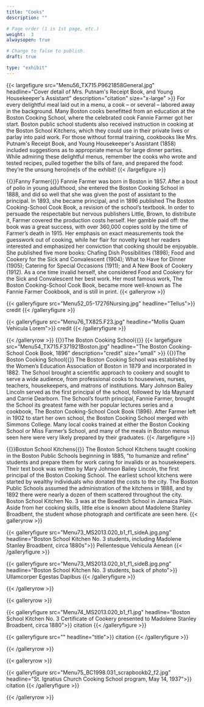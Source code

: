 ```yaml
---
title: "Cooks"
description: ""

# Page order (1 is 1st page, etc.)
weight:  3
alwaysopen: true

# Change to false to publish.
draft: true

type: "exhibit"
---
```


{{< largefigure src="Menu56_TX715.P9621858General.jpg"
                headline="Cover detail of Mrs. Putnam's Receipt Book, and Young Housekeeper's Assistant"
                description="citation"
                size="x-large" >}}
For every delightful meal laid out in a menu, a cook – or several – labored away in the background. Many Boston cooks benefitted from an education at the Boston Cooking School, where the celebrated cook Fannie Farmer got her start. Boston public school students also received instruction in cooking at the Boston School Kitchens, which they could use in their private lives or parlay into paid work. For those without formal training, cookbooks like Mrs. Putnam's Receipt Book, and Young Housekeeper's Assistant (1858) included suggestions as to appropriate menus for large dinner parties.  While admiring these delightful menus, remember the cooks who wrote and tested recipes, pulled together the bills of fare, and prepared the food: they’re the unsung hero(ine)s of the exhibit!
{{< /largefigure >}}

{{<heading>}}Fanny Farmer{{</heading>}}
Fannie Farmer was born in Boston in 1857. After a bout of polio in young adulthood, she entered the Boston Cooking School in 1888, and did so well that she was given the post of assistant to the principal. In 1893, she became principal, and in 1896 published The Boston Cooking-School Cook Book, a revision of the school’s textbook. In order to persuade the respectable but nervous publishers Little, Brown, to distribute it, Farmer covered the production costs herself. Her gamble paid off: the book was a great success, with over 360,000 copies sold by the time of Farmer’s death in 1915. Her emphasis on exact measurements took the guesswork out of cooking, while her flair for novelty kept her readers interested and emphasized her conviction that cooking should be enjoyable. She published five more books: Chafing Dish Possibilities (1898); Food and Cookery for the Sick and Convalescent (1904); What to Have for Dinner (1905); Catering for Special Occasions (1911); and A New Book of Cookery (1912). As a one time invalid herself, she considered Food and Cookery for the Sick and Convalescent her best work. Her most famous work, The Boston Cooking-School Cook Book, became more well-known as The Fannie Farmer Cookbook, and is still in print.
{{< galleryrow >}}

{{< galleryfigure src="Menu52_05-17276Nursing.jpg"
           headline="Tellus">}} credit
{{< /galleryfigure >}}

{{< galleryfigure src="Menu76_TX825.F23.jpg"
           headline="Mollis Quam Vehicula Lorem">}} credit
{{< /galleryfigure >}}

{{< /galleryrow >}}
{{<heading>}}The Boston Cooking School{{</heading>}}
{{< largefigure src="Menu54_TX715.F371921Boston.jpg"
                headline="The Boston Cooking-School Cook Book, 1896"
                description="credit"
                size="small" >}}
{{<heading>}}The Boston Cooking School{{</heading>}}
The Boston Cooking School was established by the Women’s Education Association of Boston in 1879 and incorporated in 1882. The School brought a scientific approach to cookery and sought to serve a wide audience, from professional cooks to housewives, nurses, teachers, housekeepers, and matrons of institutions. Mary Johnson Bailey Lincoln served as the first principal of the school, followed by Ida Maynard and Carrie Dearborn. The School’s fourth principal, Fannie Farmer, brought the School its greatest fame with her popular lectures series and a cookbook, The Boston Cooking-School Cook Book (1896). After Farmer left in 1902 to start her own school, the Boston Cooking School merged with Simmons College. Many local cooks trained at either the Boston Cooking School or Miss Farmer’s School, and many of the meals in Boston menus seen here were very likely prepared by their graduates.
{{< /largefigure >}}

{{<heading>}}Boston School Kitchens{{</heading>}}
The Boston School Kitchens taught cooking in the Boston Public Schools beginning in 1885, “to humanize and refine” students and prepare them for work caring for invalids or as housekeepers. Their text book was written by Mary Johnson Bailey Lincoln, the first principal of the Boston Cooking School. The earliest school kitchens were started by wealthy individuals who donated the costs to the city. The Boston Public Schools assumed the administration of the kitchens in 1888, and by 1892 there were nearly a dozen of them scattered throughout the city. Boston School Kitchen No. 3 was at the Bowditch School in Jamaica Plain. Aside from her cooking skills, little else is known about Madolene Stanley Broadbent, the student whose photograph and certificate are seen here.
{{< galleryrow >}}

{{< galleryfigure src="Menu73_MS2013.020_b1_f1_sideA.jpg.png"
           headline="Boston School Kitchen No. 3 students, including Madolene Stanley Broadbent, circa 1880s">}} Pellentesque Vehicula Aenean
{{< /galleryfigure >}}

{{< galleryfigure src="Menu73_MS2013.020_b1_f1_sideB.jpg.png"
           headline="Boston School Kitchen No. 3 students, back of photo">}} Ullamcorper Egestas Dapibus
{{< /galleryfigure >}}

{{< /galleryrow >}}

{{< galleryrow >}}

{{< galleryfigure src="Menu74_MS2013.020_b1_f1.jpg"
           headline="Boston School Kitchen No. 3 Certificate of Cookery presented to Madolene Stanley Broadbent, circa 1880">}} citation
{{< /galleryfigure >}}

{{< galleryfigure src=""
           headline="title">}} citation
{{< /galleryfigure >}}

{{< /galleryrow >}}

{{< galleryrow >}}

{{< galleryfigure src="Menu75_BC1998.031_scrapbookb2_f2.jpg"
           headline="St. Ignatius Church Cooking School program, May 14, 1937">}} citation
{{< /galleryfigure >}}

{{< /galleryrow >}}
